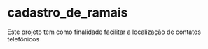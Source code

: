 # cadastro_de_ramais
Este projeto tem como finalidade facilitar a localização de contatos telefônicos 
